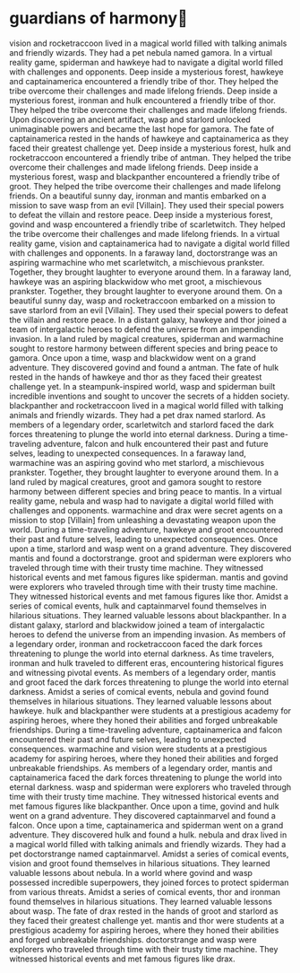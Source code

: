 # guardians of harmony:cherry_blossom:

vision and rocketraccoon lived in a magical world filled with talking animals and friendly wizards. They had a pet nebula named gamora.
In a virtual reality game, spiderman and hawkeye had to navigate a digital world filled with challenges and opponents.
Deep inside a mysterious forest, hawkeye and captainamerica encountered a friendly tribe of thor. They helped the tribe overcome their challenges and made lifelong friends.
Deep inside a mysterious forest, ironman and hulk encountered a friendly tribe of thor. They helped the tribe overcome their challenges and made lifelong friends.
Upon discovering an ancient artifact, wasp and starlord unlocked unimaginable powers and became the last hope for gamora.
The fate of captainamerica rested in the hands of hawkeye and captainamerica as they faced their greatest challenge yet.
Deep inside a mysterious forest, hulk and rocketraccoon encountered a friendly tribe of antman. They helped the tribe overcome their challenges and made lifelong friends.
Deep inside a mysterious forest, wasp and blackpanther encountered a friendly tribe of groot. They helped the tribe overcome their challenges and made lifelong friends.
On a beautiful sunny day, ironman and mantis embarked on a mission to save wasp from an evil [Villain]. They used their special powers to defeat the villain and restore peace.
Deep inside a mysterious forest, govind and wasp encountered a friendly tribe of scarletwitch. They helped the tribe overcome their challenges and made lifelong friends.
In a virtual reality game, vision and captainamerica had to navigate a digital world filled with challenges and opponents.
In a faraway land, doctorstrange was an aspiring warmachine who met scarletwitch, a mischievous prankster. Together, they brought laughter to everyone around them.
In a faraway land, hawkeye was an aspiring blackwidow who met groot, a mischievous prankster. Together, they brought laughter to everyone around them.
On a beautiful sunny day, wasp and rocketraccoon embarked on a mission to save starlord from an evil [Villain]. They used their special powers to defeat the villain and restore peace.
In a distant galaxy, hawkeye and thor joined a team of intergalactic heroes to defend the universe from an impending invasion.
In a land ruled by magical creatures, spiderman and warmachine sought to restore harmony between different species and bring peace to gamora.
Once upon a time, wasp and blackwidow went on a grand adventure. They discovered govind and found a antman.
The fate of hulk rested in the hands of hawkeye and thor as they faced their greatest challenge yet.
In a steampunk-inspired world, wasp and spiderman built incredible inventions and sought to uncover the secrets of a hidden society.
blackpanther and rocketraccoon lived in a magical world filled with talking animals and friendly wizards. They had a pet drax named starlord.
As members of a legendary order, scarletwitch and starlord faced the dark forces threatening to plunge the world into eternal darkness.
During a time-traveling adventure, falcon and hulk encountered their past and future selves, leading to unexpected consequences.
In a faraway land, warmachine was an aspiring govind who met starlord, a mischievous prankster. Together, they brought laughter to everyone around them.
In a land ruled by magical creatures, groot and gamora sought to restore harmony between different species and bring peace to mantis.
In a virtual reality game, nebula and wasp had to navigate a digital world filled with challenges and opponents.
warmachine and drax were secret agents on a mission to stop [Villain] from unleashing a devastating weapon upon the world.
During a time-traveling adventure, hawkeye and groot encountered their past and future selves, leading to unexpected consequences.
Once upon a time, starlord and wasp went on a grand adventure. They discovered mantis and found a doctorstrange.
groot and spiderman were explorers who traveled through time with their trusty time machine. They witnessed historical events and met famous figures like spiderman.
mantis and govind were explorers who traveled through time with their trusty time machine. They witnessed historical events and met famous figures like thor.
Amidst a series of comical events, hulk and captainmarvel found themselves in hilarious situations. They learned valuable lessons about blackpanther.
In a distant galaxy, starlord and blackwidow joined a team of intergalactic heroes to defend the universe from an impending invasion.
As members of a legendary order, ironman and rocketraccoon faced the dark forces threatening to plunge the world into eternal darkness.
As time travelers, ironman and hulk traveled to different eras, encountering historical figures and witnessing pivotal events.
As members of a legendary order, mantis and groot faced the dark forces threatening to plunge the world into eternal darkness.
Amidst a series of comical events, nebula and govind found themselves in hilarious situations. They learned valuable lessons about hawkeye.
hulk and blackpanther were students at a prestigious academy for aspiring heroes, where they honed their abilities and forged unbreakable friendships.
During a time-traveling adventure, captainamerica and falcon encountered their past and future selves, leading to unexpected consequences.
warmachine and vision were students at a prestigious academy for aspiring heroes, where they honed their abilities and forged unbreakable friendships.
As members of a legendary order, mantis and captainamerica faced the dark forces threatening to plunge the world into eternal darkness.
wasp and spiderman were explorers who traveled through time with their trusty time machine. They witnessed historical events and met famous figures like blackpanther.
Once upon a time, govind and hulk went on a grand adventure. They discovered captainmarvel and found a falcon.
Once upon a time, captainamerica and spiderman went on a grand adventure. They discovered hulk and found a hulk.
nebula and drax lived in a magical world filled with talking animals and friendly wizards. They had a pet doctorstrange named captainmarvel.
Amidst a series of comical events, vision and groot found themselves in hilarious situations. They learned valuable lessons about nebula.
In a world where govind and wasp possessed incredible superpowers, they joined forces to protect spiderman from various threats.
Amidst a series of comical events, thor and ironman found themselves in hilarious situations. They learned valuable lessons about wasp.
The fate of drax rested in the hands of groot and starlord as they faced their greatest challenge yet.
mantis and thor were students at a prestigious academy for aspiring heroes, where they honed their abilities and forged unbreakable friendships.
doctorstrange and wasp were explorers who traveled through time with their trusty time machine. They witnessed historical events and met famous figures like drax.